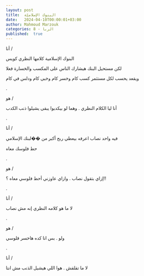 ```yaml
---
layout: post
title:  البنوك الإسلاميّة
date:   2024-04-10T00:00:01+03:00
author: Mahmoud Marzouk
categories: 8 - الربا
published:  true
---
```

أنا /

البنوك الإسلامية كلامها النظري كويس

لكن مستحيل البنك هيشارك الناس على المكسب والخسارة فعلا

ويقعد يحسب لكل مستثمر كسب كام وخسر كام وخبى كام ودلس في كام

.

هو /

أنا ليا الكلام النظري . وهما لو بيكدبوا يبقى يشيلوا ذنب
الكدب

.

أنا /

فيه واحد نصاب اعرفه بيعطي ربح أكبر من ��لبنك الإسلامي

حط فلوسك معاه

.

هو /

إزاي بتقول نصاب . وازاي عاوزني أحط فلوسي معاه ؟!!

.

أنا /

لا ما هو كلامه النظري إنه مش نصاب

.

هو /

ولو . بس انا كده هاخسر فلوسي

.

أنا /

لا ما تقلقش . هوا اللي هيشيل الذنب مش انتا
